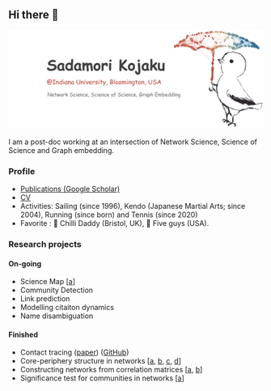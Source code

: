 ## Hi there :bug:

<img src="https://github.com/skojaku/skojaku/blob/master/skojaku-welcome-top-image.png?raw=true" alt="banner that says Sadamori Kojaku - network science, science of science and graph embedding">

I am a post-doc working at an intersection of Network Science, Science of Science and Graph embedding.

### Profile
- [Publications (Google Scholar)](https://scholar.google.com/citations?user=IyWt4R4AAAAJ&hl=en)
- [CV](https://github.com/skojaku/skojaku-cv/blob/master/current/cv-sadamori-kojaku.pdf?raw=true)
- Activities: Sailing (since 1996), Kendo (Japanese Martial Arts; since 2004), Running (since born) and Tennis (since 2020)
- Favorite : :ramen: Chilli Daddy  (Bristol, UK), :hamburger: Five guys (USA).

### Research projects
#### On-going
- Science Map [[a](https://cadre.iu.edu/work-with-us/rcsc-program)]
- Community Detection 
- Link prediction 
- Modelling citaiton dynamics 
- Name disambiguation

#### Finished
- Contact tracing ([paper](https://www.nature.com/articles/s41567-021-01187-2)) ([GitHub](https://github.com/yy/backward-contact-tracing))
- Core-periphery structure in networks [[a](https://journals.aps.org/pre/abstract/10.1103/PhysRevE.96.052313), [b](https://iopscience.iop.org/article/10.1088/1367-2630/aab547/meta), [c](https://www.nature.com/articles/s41598-018-35922-2), [d](https://livrepository.liverpool.ac.uk/3020274/1/solving-feature-sparseness.pdf)]
- Constructing networks from correlation matrices [[a](https://journals.aps.org/pre/abstract/10.1103/PhysRevE.98.012312), [b](https://royalsocietypublishing.org/doi/full/10.1098/rspa.2019.0578)]
- Significance test for communities in networks [[a](https://www.nature.com/articles/s41598-018-25560-z)]
